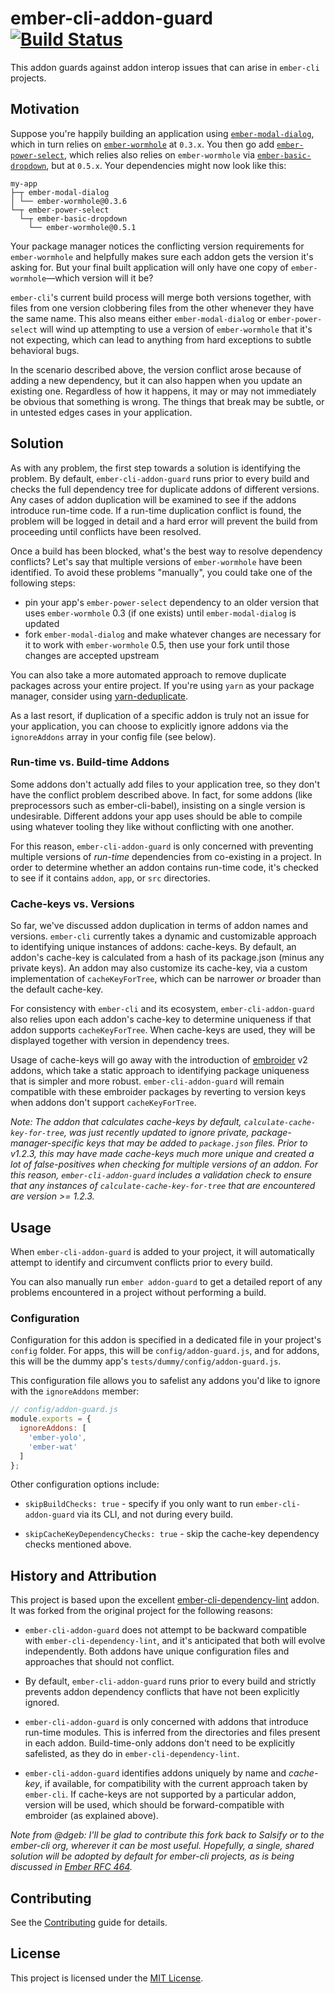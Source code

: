 # ember-cli-addon-guard [![Build Status](https://travis-ci.org/dgeb/ember-cli-addon-guard.svg?branch=master)](https://travis-ci.org/dgeb/ember-cli-addon-guard)

This addon guards against addon interop issues that can arise in `ember-cli` projects.

## Motivation

Suppose you're happily building an application using [`ember-modal-dialog`](https://github.com/yapplabs/ember-modal-dialog), which in turn relies on [`ember-wormhole`](https://github.com/yapplabs/ember-wormhole) at `0.3.x`. You then go add [`ember-power-select`](https://github.com/cibernox/ember-power-select), which relies also relies on `ember-wormhole` via [`ember-basic-dropdown`](https://github.com/cibernox/ember-basic-dropdown), but at `0.5.x`. Your dependencies might now look like this:

```
my-app
├─┬ ember-modal-dialog
│ └── ember-wormhole@0.3.6
└─┬ ember-power-select
  └─┬ ember-basic-dropdown
    └── ember-wormhole@0.5.1
```

Your package manager notices the conflicting version requirements for `ember-wormhole` and helpfully makes sure each addon gets the version it's asking for. But your final built application will only have one copy of `ember-wormhole`—which version will it be?

`ember-cli`'s current build process will merge both versions together, with files from one version clobbering files from the other whenever they have the same name. This also means either `ember-modal-dialog` or `ember-power-select` will wind up attempting to use a version of `ember-wormhole` that it's not expecting, which can lead to anything from hard exceptions to subtle behavioral bugs.

In the scenario described above, the version conflict arose because of adding a new dependency, but it can also happen when you update an existing one. Regardless of how it happens, it may or may not immediately be obvious that something is wrong. The things that break may be subtle, or in untested edges cases in your application.

## Solution

As with any problem, the first step towards a solution is identifying the problem. By default, `ember-cli-addon-guard` runs prior to every build and checks the full dependency tree for duplicate addons of different versions.  Any cases of addon duplication will be examined to see if the addons introduce run-time code. If a run-time duplication conflict is found, the problem will be logged in detail and a hard error will prevent the build from proceeding until conflicts have been resolved.

Once a build has been blocked, what's the best way to resolve dependency conflicts? Let's say that multiple versions of `ember-wormhole` have been identified. To avoid these problems "manually", you could take one of the following steps:

 - pin your app's `ember-power-select` dependency to an older version that uses `ember-wormhole` 0.3 (if one exists) until `ember-modal-dialog` is updated
 - fork `ember-modal-dialog` and make whatever changes are necessary for it to work with `ember-wormhole` 0.5, then use your fork until those changes are accepted upstream

You can also take a more automated approach to remove duplicate packages across your entire project. If you're using `yarn` as your package manager, consider using [yarn-deduplicate](https://github.com/atlassian/yarn-deduplicate).

As a last resort, if duplication of a specific addon is truly not an issue for your application, you can choose to explicitly ignore addons via the `ignoreAddons` array in your config file (see below).

### Run-time vs. Build-time Addons

Some addons don't actually add files to your application tree, so they don't have the conflict problem described above. In fact, for some addons (like preprocessors such as ember-cli-babel), insisting on a single version is undesirable. Different addons your app uses should be able to compile using whatever tooling they like without conflicting with one another.

For this reason, `ember-cli-addon-guard` is only concerned with preventing multiple versions of _run-time_ dependencies from co-existing in a project. In order to determine whether an addon contains run-time code, it's checked to see if it contains `addon`, `app`, or `src` directories.

### Cache-keys vs. Versions

So far, we've discussed addon duplication in terms of addon names and versions. `ember-cli` currently takes a dynamic and customizable approach to identifying unique instances of addons: cache-keys. By default, an addon's cache-key is calculated from a hash of its package.json (minus any private keys). An addon may also customize its cache-key, via a custom implementation of `cacheKeyForTree`, which can be narrower _or_ broader than the default cache-key.

For consistency with `ember-cli` and its ecosystem, `ember-cli-addon-guard` also relies upon each addon's cache-key to determine uniqueness if that addon supports `cacheKeyForTree`. When cache-keys are used, they will be displayed together with version in dependency trees.

Usage of cache-keys will go away with the introduction of [embroider](https://github.com/embroider-build/embroider/blob/master/SPEC.md) v2 addons, which take a static approach to identifying package uniqueness that is simpler and more robust. `ember-cli-addon-guard` will remain compatible with these embroider packages by reverting to version keys when addons don't support `cacheKeyForTree`.

_Note: The addon that calculates cache-keys by default, `calculate-cache-key-for-tree`, was just recently updated to ignore private, package-manager-specific keys that may be added to `package.json` files. Prior to v1.2.3, this may have made cache-keys much more unique and created a lot of false-positives when checking for multiple versions of an addon. For this reason, `ember-cli-addon-guard` includes a validation check to ensure that any instances of `calculate-cache-key-for-tree` that are encountered are version >= 1.2.3._

## Usage

When `ember-cli-addon-guard` is added to your project, it will automatically attempt to identify and circumvent conflicts prior to every build.

You can also manually run `ember addon-guard` to get a detailed report of any problems encountered in a project without performing a build.

### Configuration

Configuration for this addon is specified in a dedicated file in your project's `config` folder. For apps, this will be `config/addon-guard.js`, and for addons, this will be the dummy app's `tests/dummy/config/addon-guard.js`.

This configuration file allows you to safelist any addons you'd like to ignore with the `ignoreAddons` member:

```js
// config/addon-guard.js
module.exports = {
  ignoreAddons: [
    'ember-yolo',
    'ember-wat'
  ]
};
```

Other configuration options include:

* `skipBuildChecks: true` - specify if you only want to run `ember-cli-addon-guard` via its CLI, and not during every build.

* `skipCacheKeyDependencyChecks: true` - skip the cache-key dependency checks mentioned above.

## History and Attribution

This project is based upon the excellent [ember-cli-dependency-lint](https://github.com/salsify/ember-cli-dependency-lint) addon. It was forked from the original project for the following reasons:

* `ember-cli-addon-guard` does not attempt to be backward compatible with `ember-cli-dependency-lint`, and it's anticipated that both will evolve independently. Both addons have unique configuration files and approaches that should not conflict.

* By default, `ember-cli-addon-guard` runs prior to every build and strictly prevents addon dependency conflicts that have not been explicitly ignored.

* `ember-cli-addon-guard` is only concerned with addons that introduce run-time modules. This is inferred from the directories and files present in each addon. Build-time-only addons don't need to be explicitly safelisted, as they do in `ember-cli-dependency-lint`.

* `ember-cli-addon-guard` identifies addons uniquely by name and _cache-key_, if available, for compatibility with the current approach taken by `ember-cli`. If cache-keys are not supported by a particular addon, version will be used, which should be forward-compatible with embroider (as explained above).

_Note from @dgeb: I'll be glad to contribute this fork back to Salsify or to the ember-cli org, wherever it can be most useful. Hopefully, a single, shared solution will be adopted by default for ember-cli projects, as is being discussed in [Ember RFC 464](https://github.com/emberjs/rfcs/pull/464)._

## Contributing

See the [Contributing](CONTRIBUTING.md) guide for details.

## License

This project is licensed under the [MIT License](LICENSE.md).

